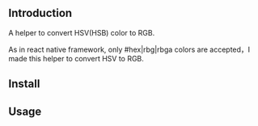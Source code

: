 ## Introduction

A helper to convert HSV(HSB) color to RGB.

As in react native framework, only #hex|rbg|rbga colors are accepted，I made this helper to convert HSV to RGB.

## Install




## Usage